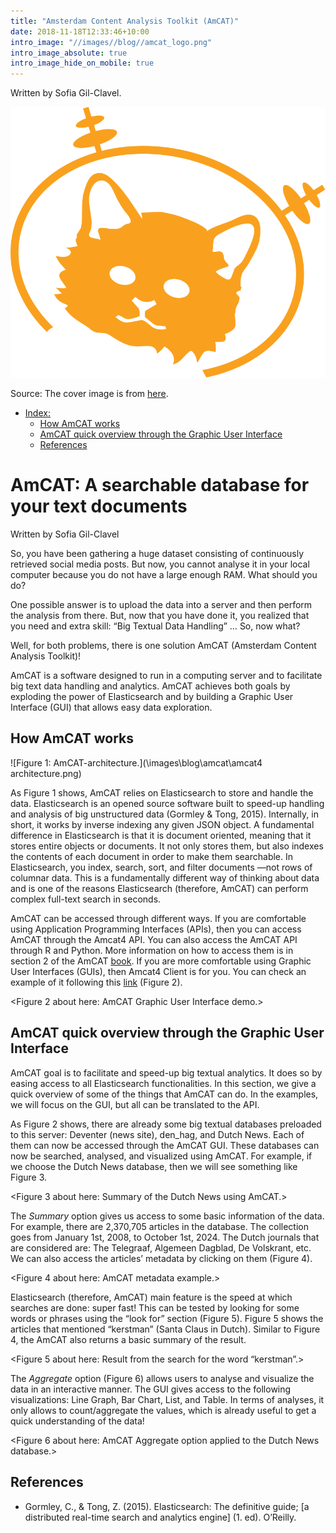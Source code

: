```yaml
---
title: "Amsterdam Content Analysis Toolkit (AmCAT)"
date: 2018-11-18T12:33:46+10:00
intro_image: "//images//blog//amcat_logo.png"
intro_image_absolute: true
intro_image_hide_on_mobile: true
---
```


Written by Sofia Gil-Clavel.

![AmCat logo](/images/blog/amcat/amcat_logo.svg)

Source: The cover image is from [here](https://commons.wikimedia.org/wiki/File:IdeaLab_space_cat.svg).

-   [Index:](#amcat-a-searchable-database-for-your-text-documents)
    -   [How AmCAT works](#how-amcat-works)
    -   [AmCAT quick overview through the Graphic User Interface](#amcat-quick-overview-through-the-graphic-user-interface)
    -   [References](#references)

# AmCAT: A searchable database for your text documents

Written by Sofia Gil-Clavel

So, you have been gathering a huge dataset consisting of continuously
retrieved social media posts. But now, you cannot analyse it in your
local computer because you do not have a large enough RAM. What should
you do?

One possible answer is to upload the data into a server and then perform
the analysis from there. But, now that you have done it, you realized
that you need and extra skill: “Big Textual Data Handling” … So, now
what?

Well, for both problems, there is one solution AmCAT (Amsterdam Content
Analysis Toolkit)!

AmCAT is a software designed to run in a computing server and to
facilitate big text data handling and analytics. AmCAT achieves both
goals by exploding the power of Elasticsearch and by building a Graphic
User Interface (GUI) that allows easy data exploration.

## How AmCAT works

![Figure 1: AmCAT-architecture.](\images\blog\amcat\amcat4 architecture.png)

As Figure 1 shows, AmCAT relies on Elasticsearch to store and handle the
data. Elasticsearch is an opened source software built to speed-up
handling and analysis of big unstructured data (Gormley & Tong, 2015).
Internally, in short, it works by inverse indexing any given JSON
object. A fundamental difference in Elasticsearch is that it is document
oriented, meaning that it stores entire objects or documents. It not
only stores them, but also indexes the contents of each document in
order to make them searchable. In Elasticsearch, you index, search,
sort, and filter documents —not rows of columnar data. This is a
fundamentally different way of thinking about data and is one of the
reasons Elasticsearch (therefore, AmCAT) can perform complex full-text
search in seconds.

AmCAT can be accessed through different ways. If you are comfortable
using Application Programming Interfaces (APIs), then you can access
AmCAT through the Amcat4 API. You can also access the AmCAT API through
R and Python. More information on how to access them is in section 2 of
the AmCAT [book](https://amcat.nl/book/02._getting-started). If you are
more comfortable using Graphic User Interfaces (GUIs), then Amcat4
Client is for you. You can check an example of it following this
[link](https://amcat4.labs.vu.nl/) (Figure 2).

&lt;Figure 2 about here: AmCAT Graphic User Interface demo.&gt;

## AmCAT quick overview through the Graphic User Interface

AmCAT goal is to facilitate and speed-up big textual analytics. It does
so by easing access to all Elasticsearch functionalities. In this
section, we give a quick overview of some of the things that AmCAT can
do. In the examples, we will focus on the GUI, but all can be translated
to the API.

As Figure 2 shows, there are already some big textual databases
preloaded to this server: Deventer (news site), den\_hag, and Dutch
News. Each of them can now be accessed through the AmCAT GUI. These
databases can now be searched, analysed, and visualized using AmCAT. For
example, if we choose the Dutch News database, then we will see
something like Figure 3.

&lt;Figure 3 about here: Summary of the Dutch News using AmCAT.&gt;

The *Summary* option gives us access to some basic information of the
data. For example, there are 2,370,705 articles in the database. The
collection goes from January 1st, 2008, to October 1st, 2024. The Dutch
journals that are considered are: The Telegraaf, Algemeen Dagblad, De
Volskrant, etc. We can also access the articles’ metadata by clicking on
them (Figure 4).

&lt;Figure 4 about here: AmCAT metadata example.&gt;

Elasticsearch (therefore, AmCAT) main feature is the speed at which
searches are done: super fast! This can be tested by looking for some
words or phrases using the “look for” section (Figure 5). Figure 5 shows
the articles that mentioned “kerstman” (Santa Claus in Dutch).
Similar to Figure 4, the AmCAT also returns a basic summary of the
result.

&lt;Figure 5 about here: Result from the search for the word
“kerstman”.&gt;

The *Aggregate* option (Figure 6) allows users to analyse and visualize
the data in an interactive manner. The GUI gives access to the following
visualizations: Line Graph, Bar Chart, List, and Table. In terms of
analyses, it only allows to count/aggregate the values, which is already
useful to get a quick understanding of the data!

&lt;Figure 6 about here: AmCAT Aggregate option applied to the Dutch
News database.&gt;

## References

-   Gormley, C., & Tong, Z. (2015). Elasticsearch: The definitive guide;
    \[a distributed real-time search and analytics engine\] (1. ed).
    O’Reilly.
